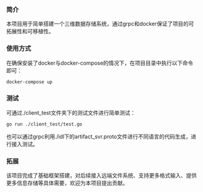 ### 简介
  本项目用于简单搭建一个三维数据存储系统，通过grpc和docker保证了项目的可拓展性和可移植性。
### 使用方式
  在确保安装了docker与docker-compose的情况下，在项目目录中执行以下命令即可：
  ```bash
  docker-compose up
  ```
### 测试
  可通过./client_test文件夹下的测试文件进行简单测试：
  ```bash
  go run ./client_test/test.go
  ```
  也可以通过grpc利用./idl下的artifact_svr.proto文件进行不同语言的代码生成，进行接入测试。
### 拓展
  该项目完成了基础框架搭建，对后续接入远端文件系统、支持更多格式输入、提供更多信息存储等具体需要，欢迎为本项目提出贡献。

